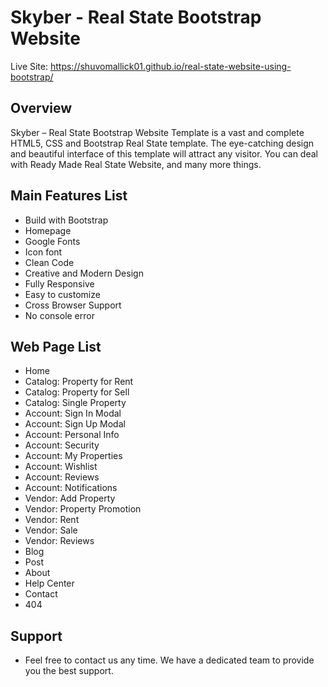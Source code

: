 # Skyber - Real State Bootstrap Website

Live Site: https://shuvomallick01.github.io/real-state-website-using-bootstrap/

## Overview

Skyber – Real State Bootstrap Website Template is a vast and complete HTML5, CSS and Bootstrap Real State template. The eye-catching design and beautiful interface of this template will attract any visitor. You can deal with Ready Made Real State Website, and many more things.

## Main Features List

- Build with Bootstrap
- Homepage
- Google Fonts
- Icon font
- Clean Code
- Creative and Modern Design
- Fully Responsive
- Easy to customize
- Cross Browser Support
- No console error

## Web Page List

- Home
- Catalog: Property for Rent
- Catalog: Property for Sell
- Catalog: Single Property
- Account: Sign In Modal
- Account: Sign Up Modal
- Account: Personal Info
- Account: Security
- Account: My Properties
- Account: Wishlist
- Account: Reviews
- Account: Notifications
- Vendor: Add Property
- Vendor: Property Promotion
- Vendor: Rent
- Vendor: Sale
- Vendor: Reviews
- Blog
- Post
- About
- Help Center
- Contact
- 404

## Support

- Feel free to contact us any time. We have a dedicated team to provide you the best support.
